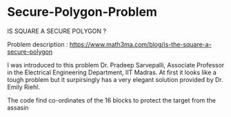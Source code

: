 # Secure-Polygon-Problem

IS SQUARE A SECURE POLYGON ?


Problem description : https://www.math3ma.com/blog/is-the-square-a-secure-polygon

I was introduced to this problem Dr. Pradeep Sarvepalli, Associate Professor in the Electrical Engineering Department, IIT Madras. At first it looks like a tough problem but it surpirsingly has a very elegant solution provided by Dr. Emily Riehl.


The code find co-ordinates of the 16 blocks to protect the target from the assasin
